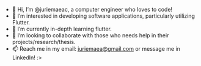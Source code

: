 - 👋 Hi, I’m @juriemaeac, a computer engineer who loves to code!
- 👀 I’m interested in developing software applications, particularly utilizing Flutter.
- 🌱 I’m currently in-depth learning flutter.
- 💞️ I’m looking to collaborate with those who needs help in their projects/research/thesis.
- 📫 Reach me in my email: juriemaea@gmail.com or message me in LinkedIn! :>

<!---
juriemaeac/juriemaeac is a ✨ special ✨ repository because its `README.md` (this file) appears on your GitHub profile.
You can click the Preview link to take a look at your changes.
--->
